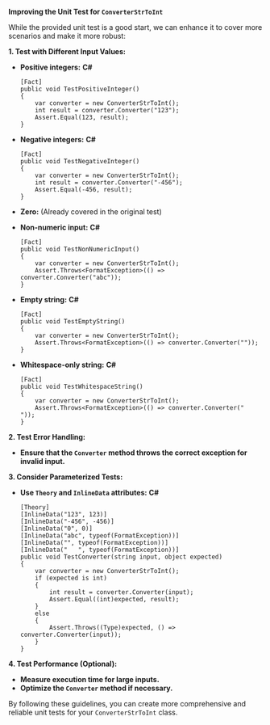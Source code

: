 **Improving the Unit Test for `ConverterStrToInt`**

While the provided unit test is a good start, we can enhance it to cover more scenarios and make it more robust:

**1. Test with Different Input Values:**

* **Positive integers:**
  **C#**

  ```
  [Fact]
  public void TestPositiveInteger()
  {
      var converter = new ConverterStrToInt();
      int result = converter.Converter("123");
      Assert.Equal(123, result);
  }
  ```
* **Negative integers:**
  **C#**

  ```
  [Fact]
  public void TestNegativeInteger()
  {
      var converter = new ConverterStrToInt();
      int result = converter.Converter("-456");
      Assert.Equal(-456, result);
  }
  ```
* **Zero:** (Already covered in the original test)
* **Non-numeric input:**
  **C#**

  ```
  [Fact]
  public void TestNonNumericInput()
  {
      var converter = new ConverterStrToInt();
      Assert.Throws<FormatException>(() => converter.Converter("abc"));
  }
  ```
* **Empty string:**
  **C#**

  ```
  [Fact]
  public void TestEmptyString()
  {
      var converter = new ConverterStrToInt();
      Assert.Throws<FormatException>(() => converter.Converter(""));
  }
  ```
* **Whitespace-only string:**
  **C#**

  ```
  [Fact]
  public void TestWhitespaceString()
  {
      var converter = new ConverterStrToInt();
      Assert.Throws<FormatException>(() => converter.Converter("   "));
  }
  ```

**2. Test Error Handling:**

* **Ensure that the `Converter` method throws the correct exception for invalid input.**

**3. Consider Parameterized Tests:**

* **Use `Theory` and `InlineData` attributes:**
  **C#**

  ```
  [Theory]
  [InlineData("123", 123)]
  [InlineData("-456", -456)]
  [InlineData("0", 0)]
  [InlineData("abc", typeof(FormatException))]
  [InlineData("", typeof(FormatException))]
  [InlineData("   ", typeof(FormatException))]
  public void TestConverter(string input, object expected)
  {
      var converter = new ConverterStrToInt();
      if (expected is int)
      {
          int result = converter.Converter(input);
          Assert.Equal((int)expected, result);
      }
      else
      {
          Assert.Throws((Type)expected, () => converter.Converter(input));
      }
  }
  ```

**4. Test Performance (Optional):**

* **Measure execution time for large inputs.**
* **Optimize the `Converter` method if necessary.**

By following these guidelines, you can create more comprehensive and reliable unit tests for your `ConverterStrToInt` class.
